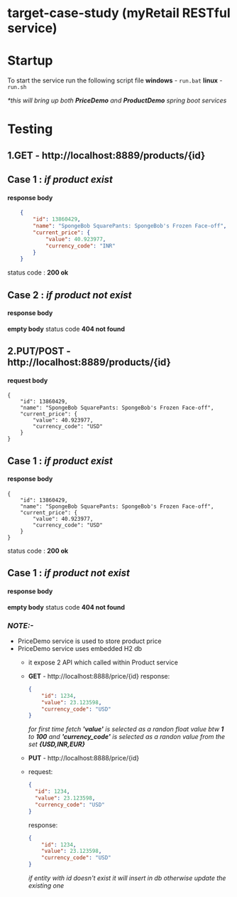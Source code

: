 # target-case-study (myRetail RESTful service)

# Startup
To start the service run the following script file
__windows__ - `run.bat`
__linux__ - `run.sh`

_*this will bring up both __PriceDemo__ and __ProductDemo__ spring boot services_
# Testing 

## 1.**GET** - http://localhost:8889/products/{id}
## Case 1 : _if product exist_
#### response body
```json
	{
		"id": 13860429,
		"name": "SpongeBob SquarePants: SpongeBob's Frozen Face-off",
		"current_price": {
			"value": 40.923977,
			"currency_code": "INR"
		}
	}
```
    
status code : **200 ok**


## Case 2 : _if product not exist_
#### response body
**empty body**
status code **404 not found**


## 2.**PUT/POST** - http://localhost:8889/products/{id}
#### request body
	{
		"id": 13860429,
		"name": "SpongeBob SquarePants: SpongeBob's Frozen Face-off",
		"current_price": {
			"value": 40.923977,
			"currency_code": "USD"
		}
	}
	
## Case 1 : _if product exist_
#### response body
	{
		"id": 13860429,
		"name": "SpongeBob SquarePants: SpongeBob's Frozen Face-off",
		"current_price": {
			"value": 40.923977,
			"currency_code": "USD"
		}
	}
status code : **200 ok**

## Case 1 : _if product not exist_
#### response body
**empty body**
status code **404 not found**

### *NOTE:-*

- PriceDemo service is used to store product price 
- PriceDemo service uses embedded H2 db
  - it expose 2 API which called within Product service
  -	**GET** - http://localhost:8888/price/{id}
  	response:
    ```json
    {
	    "id": 1234,
	    "value": 23.123598,
	    "currency_code": "USD"
    }
    ```
	*for first time fetch **'value'** is selected as a randon float value btw **1** to **100** and **'currency_code'** is selected as a randon value from the set **{USD,INR,EUR}***
		
  - **PUT** - http://localhost:8888/price/{id}
  - request:
	  ```json
    {
	    "id": 1234,
	    "value": 23.123598,
	    "currency_code": "USD"
    }
    ```
	response:
	```json
    {
	    "id": 1234,
	    "value": 23.123598,
	    "currency_code": "USD"
    }
    ```
	*if entity with id doesn't exist it will insert in db otherwise update the existing one*
			

